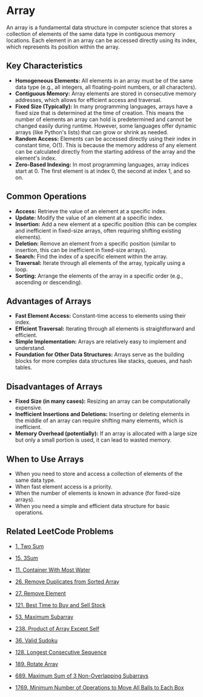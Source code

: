 # Array

An array is a fundamental data structure in computer science that stores a collection of elements of the same data type in contiguous memory locations. Each element in an array can be accessed directly using its index, which represents its position within the array.

## Key Characteristics

- **Homogeneous Elements:** All elements in an array must be of the same data type (e.g., all integers, all floating-point numbers, or all characters).
- **Contiguous Memory:** Array elements are stored in consecutive memory addresses, which allows for efficient access and traversal.
- **Fixed Size (Typically):** In many programming languages, arrays have a fixed size that is determined at the time of creation. This means the number of elements an array can hold is predetermined and cannot be changed easily during runtime. However, some languages offer dynamic arrays (like Python's lists) that can grow or shrink as needed.
- **Random Access:** Elements can be accessed directly using their index in constant time, O(1). This is because the memory address of any element can be calculated directly from the starting address of the array and the element's index.
- **Zero-Based Indexing:** In most programming languages, array indices start at 0. The first element is at index 0, the second at index 1, and so on.

## Common Operations

- **Access:** Retrieve the value of an element at a specific index.
- **Update:** Modify the value of an element at a specific index.
- **Insertion:** Add a new element at a specific position (this can be complex and inefficient in fixed-size arrays, often requiring shifting existing elements).
- **Deletion:** Remove an element from a specific position (similar to insertion, this can be inefficient in fixed-size arrays).
- **Search:** Find the index of a specific element within the array.
- **Traversal:** Iterate through all elements of the array, typically using a loop.
- **Sorting:** Arrange the elements of the array in a specific order (e.g., ascending or descending).

## Advantages of Arrays

- **Fast Element Access:** Constant-time access to elements using their index.
- **Efficient Traversal:** Iterating through all elements is straightforward and efficient.
- **Simple Implementation:** Arrays are relatively easy to implement and understand.
- **Foundation for Other Data Structures:** Arrays serve as the building blocks for more complex data structures like stacks, queues, and hash tables.

## Disadvantages of Arrays

- **Fixed Size (in many cases):** Resizing an array can be computationally expensive.
- **Inefficient Insertions and Deletions:** Inserting or deleting elements in the middle of an array can require shifting many elements, which is inefficient.
- **Memory Overhead (potentially):** If an array is allocated with a large size but only a small portion is used, it can lead to wasted memory.

## When to Use Arrays

- When you need to store and access a collection of elements of the same data type.
- When fast element access is a priority.
- When the number of elements is known in advance (for fixed-size arrays).
- When you need a simple and efficient data structure for basic operations.

## Related LeetCode Problems

- [1. Two Sum](./../problems/0001-two-sum/README.md)
- [15. 3Sum](./0015-3sum/README.md)
- [11. Container With Most Water](https://leetcode.com/problems/container-with-most-water/)
- [26. Remove Duplicates from Sorted Array](https://leetcode.com/problems/remove-duplicates-from-sorted-array/)
- [27. Remove Element](https://leetcode.com/problems/remove-element/)

- [121. Best Time to Buy and Sell Stock](https://leetcode.com/problems/best-time-to-buy-and-sell-stock/)
- [53. Maximum Subarray](https://leetcode.com/problems/maximum-subarray/)
- [238. Product of Array Except Self](./../problems/0238-product-of-array-except-self/README.md)
- [36. Valid Sudoku](./../problems/0036-valid-sudoku/README.md)
- [128. Longest Consecutive Sequence](./../problems/0128-longest-consecutive-sequence/README.md)
- [189. Rotate Array](https://leetcode.com/problems/rotate-array/)
- [689. Maximum Sum of 3 Non-Overlapping Subarrays](./../problems/0689-maximum-sum-of-3-non-overlapping-subarrays/README.md)
- [1769. Minimum Number of Operations to Move All Balls to Each Box](https://leetcode.com/problems/minimum-number-of-operations-to-move-all-balls-to-each-box/)

